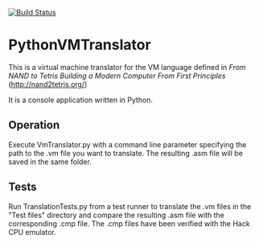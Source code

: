 [![Build Status](https://travis-ci.org/jeansberg/PythonVMTranslator.svg?branch=master)](https://travis-ci.org/jeansberg/PythonVMTranslator)
# PythonVMTranslator
This is a virtual machine translator for the VM language defined in *From NAND to Tetris Building a Modern Computer From First Principles* (http://nand2tetris.org/)

It is a console application written in Python.

## Operation
Execute VmTranslator.py with a command line parameter specifying the path to the .vm file you want to translate. The resulting .asm file will be saved in the same folder.

## Tests
Run TranslationTests.py from a test runner to translate the .vm files in the "Test files" directory and compare the resulting .asm file with the corresponding .cmp file. The .cmp files have been verified with the Hack CPU emulator.
